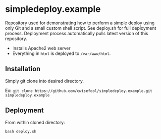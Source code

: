 # simpledeploy.example
Repository used for demonstrating how to perform a simple deploy using only Git and a small custom shell script. 
See deploy.sh for full deployment process. Deployment process automatically pulls latest version of this repository. 

- Installs Apache2 web server
- Everything in `html` is deployed to `/var/www/html`. 

## Installation
Simply git clone into desired directory. 

Ex: `git clone https://github.com/cwisefool/simpledeploy.example.git simpledeploy.example`

## Deployment
From within cloned directory:

`bash deploy.sh`

